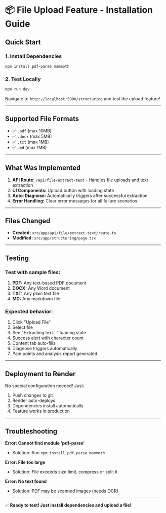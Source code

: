 # 📦 File Upload Feature - Installation Guide

## Quick Start

### 1. Install Dependencies
```bash
npm install pdf-parse mammoth
```

### 2. Test Locally
```bash
npm run dev
```

Navigate to `http://localhost:5000/structuring` and test the upload feature!

---

## Supported File Formats
- ✅ `.pdf` (max 10MB)
- ✅ `.docx` (max 5MB)
- ✅ `.txt` (max 1MB)
- ✅ `.md` (max 1MB)

---

## What Was Implemented
1. **API Route:** `/api/file/extract-text` - Handles file uploads and text extraction
2. **UI Components:** Upload button with loading state
3. **Auto-Diagnose:** Automatically triggers after successful extraction
4. **Error Handling:** Clear error messages for all failure scenarios

---

## Files Changed
- **Created:** `src/app/api/file/extract-text/route.ts`
- **Modified:** `src/app/structuring/page.tsx`

---

## Testing

### Test with sample files:
1. **PDF:** Any text-based PDF document
2. **DOCX:** Any Word document
3. **TXT:** Any plain text file
4. **MD:** Any markdown file

### Expected behavior:
1. Click "Upload File"
2. Select file
3. See "Extracting text..." loading state
4. Success alert with character count
5. Content tab auto-fills
6. Diagnose triggers automatically
7. Pain points and analysis report generated

---

## Deployment to Render
No special configuration needed! Just:
1. Push changes to git
2. Render auto-deploys
3. Dependencies install automatically
4. Feature works in production

---

## Troubleshooting

**Error: Cannot find module 'pdf-parse'**
- Solution: Run `npm install pdf-parse mammoth`

**Error: File too large**
- Solution: File exceeds size limit, compress or split it

**Error: No text found**
- Solution: PDF may be scanned images (needs OCR)

---

✅ **Ready to test! Just install dependencies and upload a file!**

